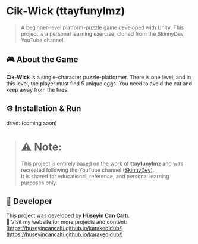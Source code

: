 # Cik‑Wick (ttayfunylmz)

> A beginner-level platform-puzzle game developed with Unity. This project is a personal learning exercise, cloned from the SkinnyDev YouTube channel.

## 🎮 About the Game

**Cik‑Wick** is a single-character puzzle-platformer. There is one level, and in this level, the player must find 5 unique eggs. You need to avoid the cat and keep away from the fires.

## ⚙️ Installation & Run

drive: (coming soon)

> # ⚠️ Note:
>
> This project is entirely based on the work of **ttayfunylmz** and was recreated following the YouTube channel ([SkinnyDev](https://www.youtube.com/@skinnydev)).  
> It is shared for educational, reference, and personal learning purposes only.

## 👤 Developer

This project was developed by **Hüseyin Can Çaltı**.  
🔗 Visit my website for more projects and content:  
[https://huseyincancalti.github.io/karakedidub/](https://huseyincancalti.github.io/karakedidub/)
